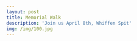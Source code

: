 ```yaml
---
layout: post
title: Memorial Walk
description: 'Join us April 8th, Whiffen Spit'
img: /img/100.jpg
---
```

